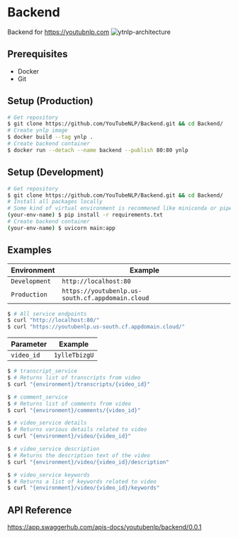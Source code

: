 # Backend
Backend for https://youtubnlp.com
![ytnlp-architecture](https://user-images.githubusercontent.com/31156696/89206709-4aedba00-d5d7-11ea-9b9c-b7ec6ad23a45.png)

## Prerequisites
- Docker
- Git

## Setup (Production)
```bash
# Get repository
$ git clone https://github.com/YouTubeNLP/Backend.git && cd Backend/
# Create ynlp image
$ docker build --tag ynlp .
# Create backend container
$ docker run --detach --name backend --publish 80:80 ynlp
 ```

## Setup (Development)
```bash
# Get repository
$ git clone https://github.com/YouTubeNLP/Backend.git && cd Backend/
# Install all packages locally
# Some kind of virtual environment is recommened like miniconda or pipenv
(your-env-name) $ pip install -r requirements.txt
# Create backend container
(your-env-name) $ uvicorn main:app
 ```

## Examples
| Environment | Example 
| - | - 
| `Development` | `http://localhost:80`
| `Production` | `https://youtubenlp.us-south.cf.appdomain.cloud`

```bash
$ # All service endpoints
$ curl "http://localhost:80/"
$ curl "https://youtubenlp.us-south.cf.appdomain.cloud/"
```

| Parameter | Example 
| - | - 
| `video_id` | `1ylleTbizgU`

```bash
$ # transcript_service
$ # Returns list of transcripts from video
$ curl "{environment}/transcripts/{video_id}"
```
```bash
$ # comment_service
$ # Returns list of comments from video
$ curl "{environment}/comments/{video_id}"
```
```bash
$ # video_service details
$ # Returns various details related to video
$ curl "{environment}/video/{video_id}"
```
```bash
$ # video_service description
$ # Returns the description text of the video
$ curl "{environment}/video/{video_id}/description"
```
```bash
$ # video_service keywords
$ # Returns a list of keywords related to video
$ curl "{environment}/video/{video_id}/keywords"
```

## API Reference
https://app.swaggerhub.com/apis-docs/youtubenlp/backend/0.0.1
